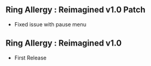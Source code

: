 ## Ring Allergy : Reimagined v1.0 Patch
- Fixed issue with pause menu

## Ring Allergy : Reimagined v1.0
- First Release

